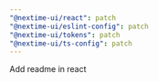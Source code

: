```yaml
---
"@nextime-ui/react": patch
"@nextime-ui/eslint-config": patch
"@nextime-ui/tokens": patch
"@nextime-ui/ts-config": patch
---
```


Add readme in react
